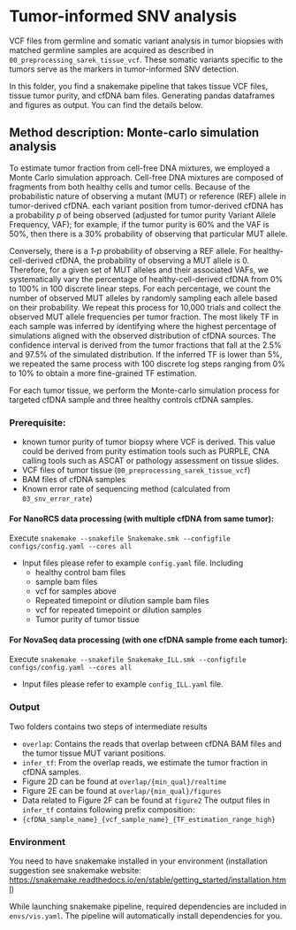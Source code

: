 # Tumor-informed SNV analysis

VCF files from germline and somatic variant analysis in tumor biopsies with matched germline samples 
are acquired as described in `00_preprocessing_sarek_tissue_vcf`. These somatic variants specific to the tumors 
serve as the markers in tumor-informed SNV detection. 

In this folder, you find a snakemake pipeline that takes tissue VCF files, tissue tumor purity, and cfDNA bam files. 
Generating pandas dataframes and figures as output. You can find the details below.

## Method description: Monte-carlo simulation analysis
To estimate tumor fraction from cell-free DNA mixtures, we employed a Monte Carlo simulation approach. 
Cell-free DNA mixtures are composed of fragments from both healthy cells and tumor cells. 
Because of the probabilistic nature of observing a mutant (MUT) or reference (REF) allele in 
tumor-derived cfDNA. each variant position from tumor-derived cfDNA has a probability *p* of being observed 
(adjusted for tumor purity Variant Allele Frequency, VAF); for example, if the tumor purity is 60% and the 
VAF is 50%, then there is a 30% probability of observing that particular MUT allele. 

Conversely, there is a *1-p* probability of observing a REF allele. 
For healthy-cell-derived cfDNA, the probability of observing a MUT allele is 0. 
Therefore, for a given set of MUT alleles and their associated VAFs, 
we systematically vary the percentage of healthy-cell-derived cfDNA 
from 0% to 100% in 100 discrete linear steps. For each percentage, we count the number of observed MUT alleles 
by randomly sampling each allele based on their probability. We repeat this process for 10,000 trials and collect 
the observed MUT allele frequencies per tumor fraction. The most likely TF in each sample was inferred by identifying 
where the highest percentage of simulations aligned with the observed distribution of cfDNA sources. 
The confidence interval is derived from the tumor fractions that fall at the 2.5% and 97.5% of the 
simulated distribution. If the inferred TF is lower than 5%, we repeated the same process with 100 discrete log steps 
ranging from 0% to 10% to obtain a more fine-grained TF estimation. 

For each tumor tissue, we perform the Monte-carlo simulation process for targeted cfDNA sample and 
three healthy controls cfDNA samples. 

### Prerequisite:
- known tumor purity of tumor biopsy where VCF is derived. This value could be derived from purity estimation tools such as
PURPLE, CNA calling tools such as ASCAT or pathology assessment on tissue slides. 
- VCF files of tumor tissue (`00_preprocessing_sarek_tissue_vcf`)
- BAM files of cfDNA samples
- Known error rate of sequencing method (calculated from `03_snv_error_rate`)

#### For NanoRCS data processing (with multiple cfDNA from same tumor):
Execute 
```snakemake --snakefile Snakemake.smk --configfile configs/config.yaml --cores all```
- Input files please refer to example `config.yaml` file. Including
  - healthy control bam files
  - sample bam files
  - vcf for samples above
  - Repeated timepoint or dilution sample bam files
  - vcf for repeated timepoint or dilution samples
  - Tumor purity of tumor tissue

#### For NovaSeq data processing (with one cfDNA sample frome each tumor):
Execute 
```snakemake --snakefile Snakemake_ILL.smk --configfile configs/config.yaml --cores all```
- Input files please refer to example `config_ILL.yaml` file. 

### Output
Two folders contains two steps of intermediate results
- `overlap`: Contains the reads that overlap between cfDNA BAM files and the tumor tissue MUT variant positions. 
- `infer_tf`: From the overlap reads, we estimate the tumor fraction in cfDNA samples. 
- Figure 2D can be found at `overlap/{min_qual}/realtime`
- Figure 2E can be found at `overlap/{min_qual}/figures`
- Data related to Figure 2F can be found at `figure2`
The output files in `infer_tf` contains following prefix composition:
- `{cfDNA_sample_name}_{vcf_sample_name}_{TF_estimation_range_high}`

### Environment
You need to have snakemake installed in your environment (installation suggestion see snakemake website: 
https://snakemake.readthedocs.io/en/stable/getting_started/installation.html)

While launching snakemake pipeline, required dependencies are included in `envs/vis.yaml`. The pipeline will automatically 
install dependencies for you.
